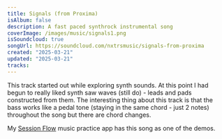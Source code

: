 ```yaml
---
title: Signals (from Proxima)
isAlbum: false
description: A fast paced synthrock instrumental song
coverImage: /images/music/signals1.png
isSoundcloud: true
songUrl: https://soundcloud.com/nxtrsmusic/signals-from-proxima
created: "2025-03-21"
updated: "2025-03-21"
tracks:
---
```


This track started out while exploring synth sounds. At this point I had begun to really liked synth saw waves (still do) - leads and pads constructed from them. The interesting thing about this track is that the bass works like a pedal tone (staying in the same chord - just 2 notes) throughout the song but there are chord changes.

My [Session Flow](https://sessionflow.nxt.rs/) music practice app has this song as one of the demos.
